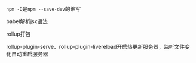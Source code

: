 `npm -D`是`npm --save-dev`的缩写

babel解析jsx语法

rollup打包

rollup-plugin-serve、rollup-plugin-livereload开启热更新服务器，监听文件变化自动重启服务器
